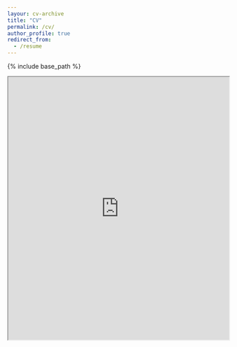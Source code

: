 ```yaml
---
layour: cv-archive
title: "CV"
permalink: /cv/
author_profile: true
redirect_from:
  - /resume
---
```


<style>
a.uline {text-decoration:underline;}
</style>

{% include base_path %}


<iframe src="https://docs.google.com/document/d/e/2PACX-1vSxfgRRousrz7JwDPxuiiOs6mLjLqubkpRgKxtHXQJ1OMP0cdNUVHXfk7R4uy4DpgQIOulvM5WtVrf8/pub?embedded=true" width="100%" height="600px"></iframe>
